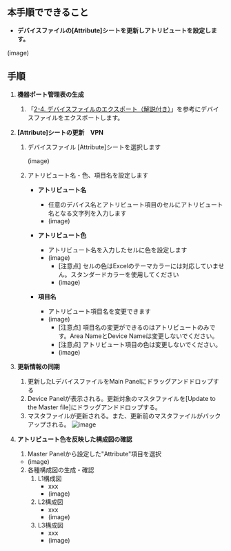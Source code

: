## 本手順でできること
* **デバイスファイルの[Attribute]シートを更新しアトリビュートを設定します。**
  
(image)

## 手順
1. **機器ポート管理表の生成**
    1. 「[2-4. デバイスファイルのエクスポート（解説付き）](https://github.com/cisco-open/network-sketcher/blob/main/User_Guide/Japanese/2-4.%20%E3%83%87%E3%83%90%E3%82%A4%E3%82%B9%E3%83%95%E3%82%A1%E3%82%A4%E3%83%AB%E3%81%AE%E3%82%A8%E3%82%AF%E3%82%B9%E3%83%9D%E3%83%BC%E3%83%88.pdf)」を参考にデバイスファイルをエクスポートします。

1. **[Attribute]シートの更新　VPN**
    1. デバイスファイル [Attribute]シートを選択します

       (image)
    
    1. アトリビュート名・色、項目名を設定します
       - **アトリビュート名**
         - 任意のデバイス名とアトリビュート項目のセルにアトリビュート名となる文字列を入力します
         - (image)
         
       - **アトリビュート色**
         - アトリビュート名を入力したセルに色を設定します
         - (image)
           - [注意点] セルの色はExcelのテーマカラーには対応していません。スタンダードカラーを使用してください
           - (image)
       - **項目名**
         - アトリビュート項目名を変更できます
         - (image)
           - [注意点] 項目名の変更ができるのはアトリビュートのみです。Area NameとDevice Nameは変更しないでください。
           - [注意点] アトリビュート項目の色は変更しないでください。
           - (image)


1. **更新情報の同期**
    1. 更新したLデバイスファイルをMain Panelにドラッグアンドドロップする
    1. Device Panelが表示される。更新対象のマスタファイルを[Update to the Master file]にドラッグアンドドロップする。
    1. マスタファイルが更新される。また、更新前のマスタファイルがバックアップされる。
       ![image](https://github.com/cisco-open/network-sketcher/assets/13013736/994c0f03-fe4b-47ff-ac7e-728e60040021)


1. **アトリビュート色を反映した構成図の確認**
   1. Master Panelから設定した"Attribute"項目を選択
   - (image)
   2. 各種構成図の生成・確認
       1. L1構成図
          - xxx
          - (image)
       1. L2構成図
          - xxx
          - (image)
       1. L3構成図
          - xxx
          - (image)









